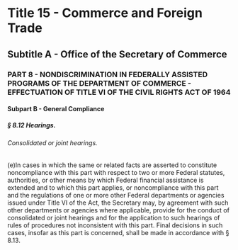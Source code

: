 
# Title 15 - Commerce and Foreign Trade
## Subtitle A - Office of the Secretary of Commerce
### PART 8 - NONDISCRIMINATION IN FEDERALLY ASSISTED PROGRAMS OF THE DEPARTMENT OF COMMERCE - EFFECTUATION OF TITLE VI OF THE CIVIL RIGHTS ACT OF 1964
#### Subpart B - General Compliance
##### § 8.12 Hearings.
###### Consolidated or joint hearings.

(e)In cases in which the same or related facts are asserted to constitute noncompliance with this part with respect to two or more Federal statutes, authorities, or other means by which Federal financial assistance is extended and to which this part applies, or noncompliance with this part and the regulations of one or more other Federal departments or agencies issued under Title VI of the Act, the Secretary may, by agreement with such other departments or agencies where applicable, provide for the conduct of consolidated or joint hearings and for the application to such hearings of rules of procedures not inconsistent with this part. Final decisions in such cases, insofar as this part is concerned, shall be made in accordance with § 8.13.
